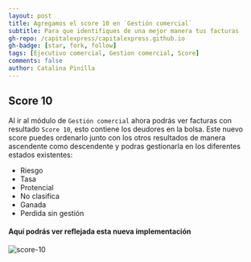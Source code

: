 ```yaml
---
layout: post
title: Agregamos el score 10 en `Gestión comercial`
subtitle: Para que identifiques de una mejor manera tus facturas
gh-repo: /capitalexpress/capitalexpress.github.io
gh-badge: [star, fork, follow]
tags: [Ejecutivo comercial, Gestion comercial, Score]
comments: false
author: Catalina Pinilla
---
```


## Score 10

Al ir al módulo de `Gestión comercial` ahora podrás ver facturas con resultado `Score 10`, esto contiene los deudores en la bolsa.
Este nuevo score puedes ordenarlo junto con los otros resultados de manera ascendente como descendente y podras gestionarla en los diferentes estados existentes:

- Riesgo
- Tasa
- Protencial
- No clasifica
- Ganada 
- Perdida sin gestión

#### Aquí podrás ver reflejada esta nueva implementación

![score-10](https://cdn.capitalexpress.cl/img/score-10.png)

